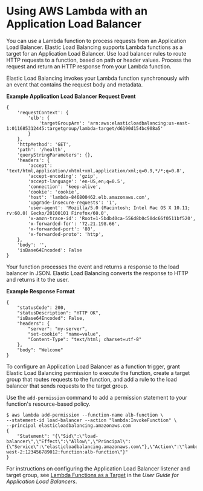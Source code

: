 # Using AWS Lambda with an Application Load Balancer<a name="services-alb"></a>

You can use a Lambda function to process requests from an Application Load Balancer\. Elastic Load Balancing supports Lambda functions as a target for an Application Load Balancer\. Use load balancer rules to route HTTP requests to a function, based on path or header values\. Process the request and return an HTTP response from your Lambda function\.

Elastic Load Balancing invokes your Lambda function synchronously with an event that contains the request body and metadata\.

**Example Application Load Balancer Request Event**  

```
{
    'requestContext': {
        'elb': {
            'targetGroupArn': 'arn:aws:elasticloadbalancing:us-east-1:011685312445:targetgroup/lambda-target/d6190d154bc908a5'
        }
    },
    'httpMethod': 'GET',
    'path': '/health',
    'queryStringParameters': {},
    'headers': {
        'accept': 'text/html,application/xhtml+xml,application/xml;q=0.9,*/*;q=0.8',
        'accept-encoding': 'gzip',
        'accept-language': 'en-US,en;q=0.5',
        'connection': 'keep-alive',
        'cookie': 'cookie',
        'host': 'lambda-846800462.elb.amazonaws.com',
        'upgrade-insecure-requests': '1',
        'user-agent': 'Mozilla/5.0 (Macintosh; Intel Mac OS X 10.11; rv:60.0) Gecko/20100101 Firefox/60.0',
        'x-amzn-trace-id': 'Root=1-5bdb40ca-556d8b0c50dc66f0511bf520',
        'x-forwarded-for': '72.21.198.66',
        'x-forwarded-port': '80',
        'x-forwarded-proto': 'http',
    },
    'body': '',
    'isBase64Encoded': False
}
```

Your function processes the event and returns a response to the load balancer in JSON\. Elastic Load Balancing converts the response to HTTP and returns it to the user\.

**Example Response Format**  

```
{
    "statusCode": 200,
    "statusDescription": "HTTP OK",
    "isBase64Encoded": False,
    "headers": {
        "server": "my-server",
        "set-cookie": "name=value",
        "Content-Type": "text/html; charset=utf-8"
    },
    "body": "Welcome"
}
```

To configure an Application Load Balancer as a function trigger, grant Elastic Load Balancing permission to execute the function, create a target group that routes requests to the function, and add a rule to the load balancer that sends requests to the target group\.

Use the `add-permission` command to add a permission statement to your function's resource\-based policy\.

```
$ aws lambda add-permission --function-name alb-function \
--statement-id load-balancer --action "lambda:InvokeFunction" \
--principal elasticloadbalancing.amazonaws.com
{
    "Statement": "{\"Sid\":\"load-balancer\",\"Effect\":\"Allow\",\"Principal\":{\"Service\":\"elasticloadbalancing.amazonaws.com\"},\"Action\":\"lambda:InvokeFunction\",\"Resource\":\"arn:aws:lambda:us-west-2:123456789012:function:alb-function\"}"
}
```

For instructions on configuring the Application Load Balancer listener and target group, see [Lambda Functions as a Target](https://docs.aws.amazon.com/elasticloadbalancing/latest/application/lambda-functions.html) in the *User Guide for Application Load Balancers*\.